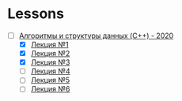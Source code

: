 # Lessons

- [ ] [Алгоритмы и структуры данных (C++) - 2020](https://www.youtube.com/playlist?list=PLRDzFCPr95fL_5Xvnufpwj2uYZnZBBnsr)
  - [x] [Лекция №1](https://www.youtube.com/watch?v=MWsfHQaUzI0&list=PLRDzFCPr95fL_5Xvnufpwj2uYZnZBBnsr)
  - [x] [Лекция №2](https://youtu.be/nkuNsxLcN0g)
  - [x] [Лекция №3](https://youtu.be/2KTrsLcLODI)
  - [ ] [Лекция №4](https://youtu.be/YiRlmHiRs0w)
  - [ ] [Лекция №5](https://youtu.be/mgaOUpeh96M)
  - [ ] [Лекция №6](https://youtu.be/QdIPF_vmvRE)
